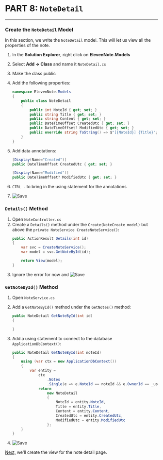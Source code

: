 # PART 8: `NoteDetail`
---
### Create the `NoteDetail` Model
In this section, we write the `NoteDetail` model.  This will let us view all the properties of the note.
1. In the **Solution Explorer**, right click on **ElevenNote.Models**
2. Select **Add -> Class** and name it `NoteDetail.cs`
3. Make the class public
4. Add the following properties:

    ```cs
    namespace ElevenNote.Models
    {
        public class NoteDetail
        {
            public int NoteId { get; set; }
            public string Title { get; set; }
            public string Content { get; set; }
            public DateTimeOffset CreatedUtc { get; set; }
            public DateTimeOffset? ModifiedUtc { get; set; }
            public override string ToString() => $"[{NoteId}] {Title}";
        }
    }
    ```
5. Add data annotations:
    ```cs
    [Display(Name="Created")]
    public DateTimeOffset CreatedUtc { get; set; }

    [Display(Name="Modified")]
    public DateTimeOffset? ModifiedUtc { get; set; }    
    ```
6. `CTRL .` to bring in the using statement for the annotations
7. ![Save](/assets/font-awesome-save.png)

### `Details()` Method
1. Open `NoteController.cs`
2. Create a `Details()` method under the `Create(NoteCreate model)` but above the `private NoteService CreateNoteService()`:
    ```cs
    public ActionResult Details(int id)
    {
        var svc = CreateNoteService();
        var model = svc.GetNoteById(id);

        return View(model);
    }
    ```
3. Ignore the error for now and ![Save](/assets/font-awesome-save.png)

### `GetNoteById()` Method
1. Open `NoteService.cs`
2. Add a `GetNoteById()` method under the `GetNotes()` method:

    ```cs
    public NoteDetail GetNoteById(int id)
    {

    }
    ```
3. Add a using statement to connect to the database `ApplicationDbContext()`:

    ```cs
    public NoteDetail GetNoteById(int noteId)
    {
        using (var ctx = new ApplicationDbContext())
        {
            var entity = 
                ctx
                    .Notes
                    .Single(e => e.NoteId == noteId && e.OwnerId == _userId);
                return
                    new NoteDetail
                    {
                        NoteId = entity.NoteId,
                        Title = entity.Title,
                        Content = entity.Content,
                        CreatedUtc = entity.CreatedUtc,
                        ModifiedUtc = entity.ModifiedUtc
                    };
        }
    }
    ```
4. ![Save](/assets/font-awesome-save.png)

[Next,](8.1-DetailView.md) we'll create the view for the note detail page.

